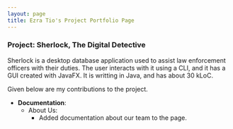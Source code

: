 ```yaml
---
layout: page
title: Ezra Tio's Project Portfolio Page
---
```


### Project: Sherlock, The Digital Detective

Sherlock is a desktop database application used to assist law enforcement officers with their duties. The user interacts with it using a CLI, and it has a GUI created with JavaFX. It is writting in Java, and has about 30 kLoC.

Given below are my contributions to the project.

* **Documentation**:
  * About Us:
    * Added documentation about our team to the page.
